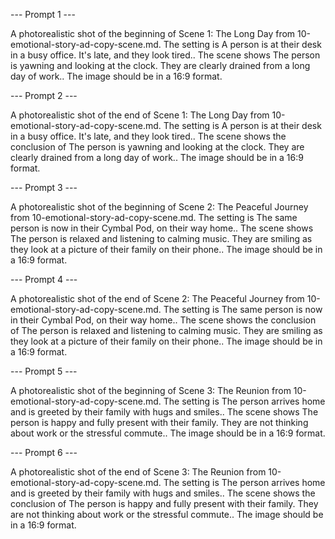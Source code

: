 --- Prompt 1 ---

A photorealistic shot of the beginning of Scene 1: The Long Day from 10-emotional-story-ad-copy-scene.md.
The setting is A person is at their desk in a busy office. It's late, and they look tired..
The scene shows The person is yawning and looking at the clock. They are clearly drained from a long day of work..
The image should be in a 16:9 format.

--- Prompt 2 ---

A photorealistic shot of the end of Scene 1: The Long Day from 10-emotional-story-ad-copy-scene.md.
The setting is A person is at their desk in a busy office. It's late, and they look tired..
The scene shows the conclusion of The person is yawning and looking at the clock. They are clearly drained from a long day of work..
The image should be in a 16:9 format.

--- Prompt 3 ---

A photorealistic shot of the beginning of Scene 2: The Peaceful Journey from 10-emotional-story-ad-copy-scene.md.
The setting is The same person is now in their Cymbal Pod, on their way home..
The scene shows The person is relaxed and listening to calming music. They are smiling as they look at a picture of their family on their phone..
The image should be in a 16:9 format.

--- Prompt 4 ---

A photorealistic shot of the end of Scene 2: The Peaceful Journey from 10-emotional-story-ad-copy-scene.md.
The setting is The same person is now in their Cymbal Pod, on their way home..
The scene shows the conclusion of The person is relaxed and listening to calming music. They are smiling as they look at a picture of their family on their phone..
The image should be in a 16:9 format.

--- Prompt 5 ---

A photorealistic shot of the beginning of Scene 3: The Reunion from 10-emotional-story-ad-copy-scene.md.
The setting is The person arrives home and is greeted by their family with hugs and smiles..
The scene shows The person is happy and fully present with their family. They are not thinking about work or the stressful commute..
The image should be in a 16:9 format.

--- Prompt 6 ---

A photorealistic shot of the end of Scene 3: The Reunion from 10-emotional-story-ad-copy-scene.md.
The setting is The person arrives home and is greeted by their family with hugs and smiles..
The scene shows the conclusion of The person is happy and fully present with their family. They are not thinking about work or the stressful commute..
The image should be in a 16:9 format.

